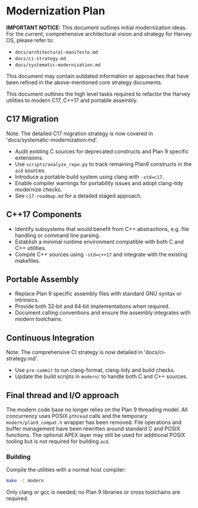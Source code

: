 # Modernization Plan

**IMPORTANT NOTICE:** This document outlines initial modernization ideas. For the current, comprehensive architectural vision and strategy for Harvey OS, please refer to:
*   `docs/architectural-manifesto.md`
*   `docs/ci-strategy.md`
*   `docs/systematic-modernization.md`

This document may contain outdated information or approaches that have been refined in the above-mentioned core strategy documents.

This document outlines the high level tasks required to refactor the Harvey utilities to modern C17, C++17 and portable assembly.

## C17 Migration
Note: The detailed C17 migration strategy is now covered in 'docs/systematic-modernization.md'.

- Audit existing C sources for deprecated constructs and Plan 9 specific extensions.
- Use `scripts/analyze_repo.py` to track remaining Plan9 constructs in the `acd` sources.
- Introduce a portable build system using clang with `-std=c17`.
- Enable compiler warnings for portability issues and adopt clang-tidy modernize checks.
- See `c17-roadmap.md` for a detailed staged approach.

## C++17 Components

- Identify subsystems that would benefit from C++ abstractions, e.g. file handling or command line parsing.
- Establish a minimal runtime environment compatible with both C and C++ utilities.
- Compile C++ sources using `-std=c++17` and integrate with the existing makefiles.

## Portable Assembly

- Replace Plan 9 specific assembly files with standard GNU syntax or intrinsics.
- Provide both 32‑bit and 64‑bit implementations when required.
- Document calling conventions and ensure the assembly integrates with modern toolchains.

## Continuous Integration
Note: The comprehensive CI strategy is now detailed in 'docs/ci-strategy.md'.

- Use `pre-commit` to run clang-format, clang-tidy and build checks.
- Update the build scripts in `modern/` to handle both C and C++ sources.

## Final thread and I/O approach

The modern code base no longer relies on the Plan 9 threading model.  All
concurrency uses POSIX `pthread` calls and the temporary
`modern/plan9_compat.h` wrapper has been removed.  File operations and
buffer management have been rewritten around standard C and POSIX
functions.  The optional APEX layer may still be used for additional
POSIX tooling but is not required for building `acd`.

### Building

Compile the utilities with a normal host compiler:

```bash
make -C modern
```

Only clang or gcc is needed; no Plan 9 libraries or cross toolchains are
required.
